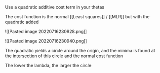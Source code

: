 Use a quadratic additive cost term in your thetas

The cost function is the normal [[Least squares]] / [[MLR]] but with the quadratic added

![[Pasted image 20220716230928.png]]


![[Pasted image 20220716230940.png]]

The quadratic yields a circle around the origin, and the minima is found at the intersection of this circle and the normal cost function

The lower the lambda, the larger the circle